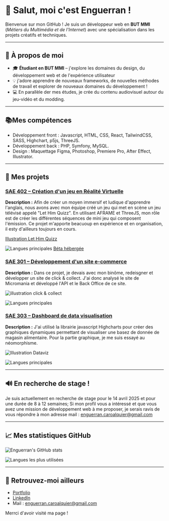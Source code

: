 # 👋 Salut, moi c'est Enguerran !

Bienvenue sur mon GitHub ! Je suis un développeur web en **BUT MMI** (*Métiers du Multimédia et de l'Internet*) avec une spécialisation dans les projets créatifs et techniques.

---

## 🚀 À propos de moi
- 🎓 **Étudiant en BUT MMI** – j'explore les domaines du design, du développement web et de l'expérience utilisateur
- 💡 j'adore apprendre de nouveaux frameworks, de nouvelles méthodes de travail et explorer de nouveaux domaines du développement !
- 💻 En parallèle der mes études, je crée du contenu audiovisuel autour du jeu-vidéo et du modding.

---
## 📚Mes compétences
- Développement front : Javascript, HTML, CSS, React, TailwindCSS, SASS, Highchart, p5js, ThreeJS.
- Développement back : PHP, Symfony, MySQL.
- Design : Maquettage Figma, Photoshop, Premiere Pro, After Effect, Illustrator.
---

## 🌟 Mes projets 

### [SAE 402 – Création d'un jeu en Réalité Virtuelle](https://github.com/bastienggg/Let_him_quizz/)
**Description :** Afin de créer un moyen immersif et ludique d'apprendre l'anglais, nous avons avec mon équipe créé un jeu qui met en scène un jeu télévisé appelé "Let Him Quizz". En utilisant AFRAME et ThreeJS, mon rôle est de créer les différentes séquences de mini jeu qui composent l'émission. Ce projet m'apporte beacuoup en expérience et en organisation, il esty d'ailleurs toujours en cours.

[Illustration Let Him Quizz](https://i.imgur.com/ZI6Ezo8.jpeg)

![Langues principales](https://img.shields.io/github/languages/top/bastienggg/Let_him_quizz?color=blue&style=flat-square)
[Béta hébergée](https://bastienggg.github.io/Let_him_quizz/)

### [SAE 301 – Développement d'un site e-commerce](https://github.com/JulianDou/SAE3.01_DOUTRELIGNE_CAROALQUIER)
**Description :** Dans ce projet, je devais avec mon binôme, redeisgner et développer un site de click & collect. J'ai donc analysé le site de Micromania et développé l'API et le Back Office de ce site.

![illustration click & collect](https://imgur.com/b1000642-3b53-4b31-a11a-06b180706d83)

![Langues principales](https://img.shields.io/github/languages/top/JulianDou/SAE3.01_DOUTRELIGNE_CAROALQUIER?color=blue&style=flat-square)

### [SAE 303 – Dashboard de data visualisation](https://github.com/EnguerranCA/SAE-303)
**Description :** J'ai utilisé la librairie javascript Highcharts pour créer des graphiques dynamiques permettant de visualiser une basez de donnée de magasin alimentaire. Pour la partie graphique, je me suis essayé au néomorphisme. 

![Illustration Dataviz](https://i.imgur.com/BIp9Hg3.jpeg)

![Langues principales](https://img.shields.io/github/languages/top/EnguerranCA/SAE-303?color=red&style=flat-square)

---

## 🔊 En recherche de stage !
Je suis actuellement en recherche de stage pour le 14 avril 2025 et pour une durée de 8 à 12 semaines; Si mon profil vous a intéressé et que vous avez une mission de développement web à me proposer, je serais ravis de vous répondre à mon adresse mail : enguerran.caroalquier@gmail.com

---

## 📈 Mes statistiques GitHub
![Enguerran's GitHub stats](https://github-readme-stats.vercel.app/api?username=EnguerranCA&show_icons=true&theme=radical)

![Langues les plus utilisées](https://github-readme-stats.vercel.app/api/top-langs/?username=EnguerranCA&layout=compact&theme=radical)

---

## 🔗 Retrouvez-moi ailleurs
- [Portfolio](https://enguerran.pro/)
- [LinkedIn](https://www.linkedin.com/in/enguerran-caro-alquier/)
- Mail : enguerran.caroalquier@gmail.com

Merrci d'avoir visité ma page ! 
